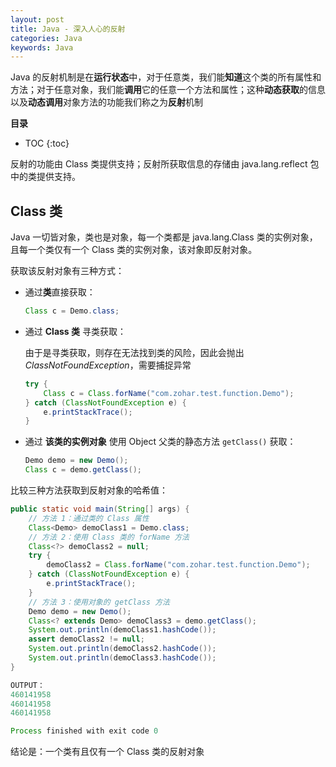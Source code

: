 ```yaml
---
layout: post
title: Java - 深入人心的反射
categories: Java
keywords: Java
---
```


Java 的反射机制是在**运行状态**中，对于任意类，我们能**知道**这个类的所有属性和方法；对于任意对象，我们能**调用**它的任意一个方法和属性；这种**动态获取**的信息以及**动态调用**对象方法的功能我们称之为**反射**机制

**目录**

* TOC
{:toc}

反射的功能由 Class 类提供支持；反射所获取信息的存储由 java.lang.reflect 包中的类提供支持。

## Class 类

Java 一切皆对象，类也是对象，每一个类都是 java.lang.Class 类的实例对象，且每一个类仅有一个 Class 类的实例对象，该对象即反射对象。

获取该反射对象有三种方式：

* 通过**类**直接获取：

    ```java
    Class c = Demo.class;
    ```

* 通过 **Class 类** 寻类获取：

    由于是寻类获取，则存在无法找到类的风险，因此会抛出 *ClassNotFoundException*，需要捕捉异常

    ```java
    try {
        Class c = Class.forName("com.zohar.test.function.Demo");
    } catch (ClassNotFoundException e) {
        e.printStackTrace();
    }
    ```

* 通过 **该类的实例对象** 使用 Object 父类的静态方法 `getClass()` 获取：

    ```java
    Demo demo = new Demo();
    Class c = demo.getClass();
    ```

比较三种方法获取到反射对象的哈希值：

```java
public static void main(String[] args) {
    // 方法 1：通过类的 Class 属性
    Class<Demo> demoClass1 = Demo.class;
    // 方法 2：使用 Class 类的 forName 方法
    Class<?> demoClass2 = null;
    try {
        demoClass2 = Class.forName("com.zohar.test.function.Demo");
    } catch (ClassNotFoundException e) {
        e.printStackTrace();
    }
    // 方法 3：使用对象的 getClass 方法
    Demo demo = new Demo();
    Class<? extends Demo> demoClass3 = demo.getClass();
    System.out.println(demoClass1.hashCode());
    assert demoClass2 != null;
    System.out.println(demoClass2.hashCode());
    System.out.println(demoClass3.hashCode());
}

OUTPUT：
460141958
460141958
460141958

Process finished with exit code 0
```

结论是：一个类有且仅有一个 Class 类的反射对象